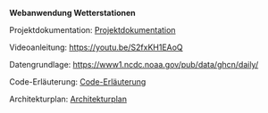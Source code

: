 **Webanwendung Wetterstationen**

Projektdokumentation: [Projektdokumentation](users_guide/Projektdokumentation.pdf)

Videoanleitung: https://youtu.be/S2fxKH1EAoQ

Datengrundlage: https://www1.ncdc.noaa.gov/pub/data/ghcn/daily/

Code-Erläuterung: [Code-Erläuterung](users_guide/Code-Dokumentation.pdf)

Architekturplan: [Architekturplan](users_guide/Architektur.pdf)
